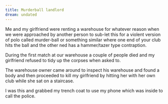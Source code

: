 ```yaml
---
title: Murderball landlord
dream: undated
---
```


Me and my girlfriend were renting a warehouse for whatever reason when we were approached by another person to sub-let this for a violent version of polo called murder-ball or something similar where one end of your club hits the ball and the other ned has a hammer/tazer type contraption.

During the first match at our warehouse a couple of people died and my girlfriend refused to tidy up the corpses when asked to.

The warehouse owner came around to inspect his warehouse and found a body and then proceeded to kill my girlfriend by hitting her with her own club while she sat on a staircase.

I was this and grabbed my trench coat to use my phone which was inside to call the police.